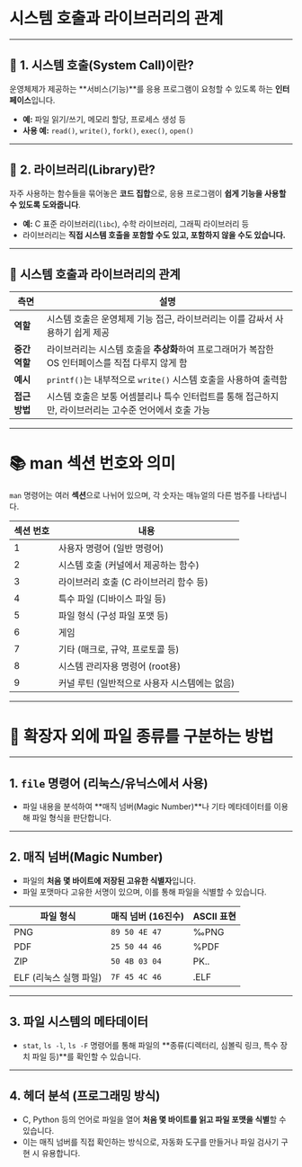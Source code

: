 # 시스템 호출과 라이브러리의 관계

---

## 📌 1. 시스템 호출(System Call)이란?

운영체제가 제공하는 **서비스(기능)**를 응용 프로그램이 요청할 수 있도록 하는 **인터페이스**입니다.

- **예:** 파일 읽기/쓰기, 메모리 할당, 프로세스 생성 등  
- **사용 예:** `read()`, `write()`, `fork()`, `exec()`, `open()`

---

## 📌 2. 라이브러리(Library)란?

자주 사용하는 함수들을 묶어놓은 **코드 집합**으로, 응용 프로그램이 **쉽게 기능을 사용할 수 있도록 도와줍니다**.

- **예:** C 표준 라이브러리(`libc`), 수학 라이브러리, 그래픽 라이브러리 등  
- 라이브러리는 **직접 시스템 호출을 포함할 수도 있고, 포함하지 않을 수도 있습니다.**

---

## 🔗 시스템 호출과 라이브러리의 관계

| **측면**       | **설명** |
|----------------|----------|
| **역할**       | 시스템 호출은 운영체제 기능 접근, 라이브러리는 이를 감싸서 사용하기 쉽게 제공 |
| **중간 역할**  | 라이브러리는 시스템 호출을 **추상화**하여 프로그래머가 복잡한 OS 인터페이스를 직접 다루지 않게 함 |
| **예시**       | `printf()`는 내부적으로 `write()` 시스템 호출을 사용하여 출력함 |
| **접근 방법**  | 시스템 호출은 보통 어셈블리나 특수 인터럽트를 통해 접근하지만, 라이브러리는 고수준 언어에서 호출 가능 |

---

# 📚 man 섹션 번호와 의미

`man` 명령어는 여러 **섹션**으로 나뉘어 있으며, 각 숫자는 매뉴얼의 다른 범주를 나타냅니다.

| **섹션 번호** | **내용** |
|---------------|----------|
| 1 | 사용자 명령어 (일반 명령어) |
| 2 | 시스템 호출 (커널에서 제공하는 함수) |
| 3 | 라이브러리 호출 (C 라이브러리 함수 등) |
| 4 | 특수 파일 (디바이스 파일 등) |
| 5 | 파일 형식 (구성 파일 포맷 등) |
| 6 | 게임 |
| 7 | 기타 (매크로, 규약, 프로토콜 등) |
| 8 | 시스템 관리자용 명령어 (root용) |
| 9 | 커널 루틴 (일반적으로 사용자 시스템에는 없음) |

---

# 📌 확장자 외에 파일 종류를 구분하는 방법

---

## 1. `file` 명령어 (리눅스/유닉스에서 사용)

- 파일 내용을 분석하여 **매직 넘버(Magic Number)**나 기타 메타데이터를 이용해 파일 형식을 판단합니다.

---

## 2. 매직 넘버(Magic Number)

- 파일의 **처음 몇 바이트에 저장된 고유한 식별자**입니다.
- 파일 포맷마다 고유한 서명이 있으며, 이를 통해 파일을 식별할 수 있습니다.

| **파일 형식**           | **매직 넘버 (16진수)** | **ASCII 표현** |
|-------------------------|------------------------|----------------|
| PNG                     | `89 50 4E 47`          | ‰PNG           |
| PDF                     | `25 50 44 46`          | %PDF           |
| ZIP                     | `50 4B 03 04`          | PK..           |
| ELF (리눅스 실행 파일) | `7F 45 4C 46`          | .ELF           |

---

## 3. 파일 시스템의 메타데이터

- `stat`, `ls -l`, `ls -F` 명령어를 통해 파일의 **종류(디렉터리, 심볼릭 링크, 특수 장치 파일 등)**를 확인할 수 있습니다.

---

## 4. 헤더 분석 (프로그래밍 방식)

- C, Python 등의 언어로 파일을 열어 **처음 몇 바이트를 읽고 파일 포맷을 식별**할 수 있습니다.
- 이는 매직 넘버를 직접 확인하는 방식으로, 자동화 도구를 만들거나 파일 검사기 구현 시 유용합니다.
